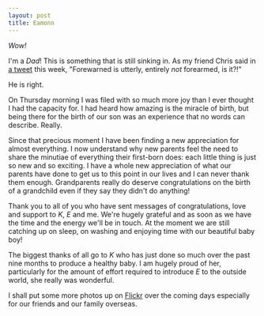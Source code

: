 ```yaml
---
layout: post
title: Eamonn
---
```


_Wow!_


I'm a _Dad_! This is something that is still sinking in. As my friend
Chris said in [a tweet](https://twitter.com/catpain/status/19310899223)
this week, &quot;Forewarned is utterly, entirely _not_ forearmed, is
it?!&quot;


He is right.


On Thursday morning I was filed with so much more joy than I ever thought I had
the capacity for. I had heard how amazing is the miracle of birth, but being
there for the birth of our son was an experience that no words can describe.
Really.


Since that precious moment I have been finding a new appreciation for almost
everything. I now understand why new parents feel the need to share the minutiae
of everything their first-born does: each little thing is just so new and so
exciting. I have a whole new appreciation of what our parents have done to get
us to this point in our lives and I can never thank them enough. Grandparents
really do deserve congratulations on the birth of a grandchild even if they say
they didn't do anything!


Thank you to all of you who have sent messages of congratulations, love and
support to _K_, _E_ and me. We're hugely grateful and as soon as we have the
time and the energy we'll be in touch. At the moment we are still catching up on
sleep, on washing and enjoying time with our beautiful baby boy!


The biggest thanks of all go to _K_ who has just done so much over the past nine
months to produce a healthy baby. I am hugely proud of her, particularly for the
amount of effort required to introduce _E_ to the outside world, she really was
wonderful.


I shall put some more photos up on
[Flickr](https://www.flickr.com/photos/johnsyweb/sets/72157624556939168/) over
the coming days especially for our friends and our family overseas.

